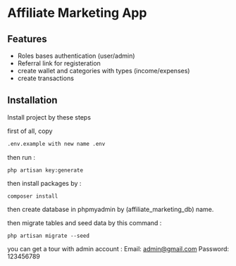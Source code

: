 
# Affiliate Marketing App

## Features

- Roles bases authentication (user/admin)
- Referral link for registeration
- create wallet and categories with types (income/expenses)
- create transactions



## Installation

Install project by these steps

first of all, copy 
```bash
.env.example with new name .env
```

then run :
```
php artisan key:generate
```

then install packages by :
```
composer install
```

then create database in phpmyadmin by (affiliate_marketing_db) name.

then migrate tables and seed data by this command :
```
php artisan migrate --seed
```


you can get a tour with admin account :
Email: admin@gmail.com
Password: 123456789
